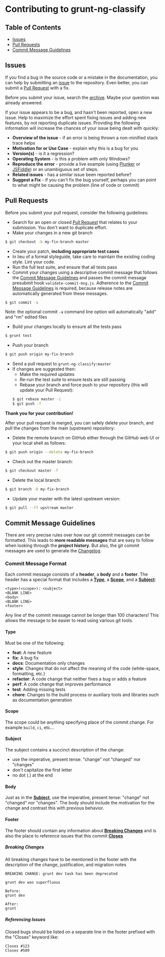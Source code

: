 # Contributing to grunt-ng-classify


## Table of Contents
* [Issues](#issues)
* [Pull Requests](#pull-requests)
* [Commit Message Guidelines](#commit-message-guidelines)


## Issues
If you find a bug in the source code or a mistake in the documentation, you can help by submitting an [issue](https://github.com/CaryLandholt/grunt-ng-classify/issues) to the repository.  Even better, you can submit a [Pull Request](#pull-requests) with a fix.

Before you submit your issue, search the [archive](https://github.com/CaryLandholt/grunt-ng-classify/issues).  Maybe your question was already answered.

If your issue appears to be a bug, and hasn't been reported, open a new issue.  Help to maximize the effort spent fixing issues and adding new features, by not reporting duplicate issues.  Providing the following information will increase the chances of your issue being dealt with quickly:

* **Overview of the issue**      - if an error is being thrown a non-minified stack trace helps
* **Motivation for or Use Case** - explain why this is a bug for you
* **Version(s)**                 - is it a regression?
* **Operating System**           - is this a problem with only Windows?
* **Reproduce the error**        - provide a live example (using [Plunker](http://plnkr.co/edit) or [JSFiddle](http://jsfiddle.net/)) or an unambiguous set of steps.
* **Related issues**             - has a similar issue been reported before?
* **Suggest a Fix**              - if you can't fix the bug yourself, perhaps you can point to what might be causing the problem (line of code or commit)


## Pull Requests
Before you submit your pull request, consider the following guidelines:

* Search for an open or closed [Pull Request](https://github.com/CaryLandholt/grunt-ng-classify/pulls) that relates to your submission.  You don't want to duplicate effort.
* Make your changes in a new git branch
```bash
$ git checkout -b my-fix-branch master
```
* Create your patch, **including appropriate test cases**
* In lieu of a formal styleguide, take care to maintain the existing coding style.  Lint your code.
* Run the full test suite, and ensure that all tests pass
* Commit your changes using a descriptive commit message that follows the [Commit Message Guidelines](#commit-message-guidelines) and passes the commit message presubmit hook `validate-commit-msg.js`.  Adherence to the [Commit Message Guidelines](#commit-message-guidelines) is required, because release notes are automatically generated from these messages.
```bash
$ git commit -a
```
  Note: the optional commit `-a` command line option will automatically "add" and "rm" edited files
* Build your changes locally to ensure all the tests pass
```bash
$ grunt test
```
* Push your branch
```bash
$ git push origin my-fix-branch
```
* Send a pull request to `grunt-ng-classify:master`
* If changes are suggested then:
	- Make the required updates
	- Re-run the test suite to ensure tests are still passing
	- Rebase your branch and force push to your repository (this will update your Pull Request):
	```bash
	$ git rebase master -i
	$ git push -f
	```

**Thank you for your contribution!**

After your pull request is merged, you can safely delete your branch, and pull the changes from the main (upstream) repository:

* Delete the remote branch on GitHub either through the GitHub web UI or your local shell as follows:
```bash
$ git push origin --delete my-fix-branch
```
* Check out the master branch:
```bash
$ git checkout master -f
```
* Delete the local branch:
```bash
$ git branch -D my-fix-branch
```
* Update your master with the latest upstream version:
```bash
$ git pull --ff upstream master
```


## Commit Message Guidelines
There are very precise rules over how our git commit messages can be formatted.  This leads to **more readable messages** that are easy to follow when looking through the **project history**.  But also, the git commit messages are used to generate the [Changelog](CHANGELOG.md).


### Commit Message Format
Each commit message consists of a **header**, a **body** and a **footer**.  The header has a special format that includes a **[Type](#type)**, a **[Scope](#scope)**, and a **[Subject](#subject)**:

```
<type>(<scope>): <subject>
<BLANK LINE>
<body>
<BLANK LINE>
<footer>
```

Any line of the commit message cannot be longer than 100 characters!  This allows the message to be easier to read using various git tools.

#### Type
Must be one of the following:

* **feat**:      A new feature
* **fix**:       A bug fix
* **docs**:      Documentation only changes
* **style**:     Changes that do not affect the meaning of the code (white-space, formatting, etc.)
* **refactor**:  A code change that neither fixes a bug or adds a feature
* **perf**:      A code change that improves performance
* **test**:      Adding missing tests
* **chore**:     Changes to the build process or auxiliary tools and libraries such as documentation generation

#### Scope
The scope could be anything specifying place of the commit change.  For example `build`, `ci`, etc...

#### Subject
The subject contains a succinct description of the change:

* use the imperative, present tense: "change" not "changed" nor "changes"
* don't capitalize the first letter
* no dot (.) at the end

#### Body
Just as in the **[Subject](#subject)**, use the imperative, present tense: "change" not "changed" nor "changes".  The body should include the motivation for the change and contrast this with previous behavior.

#### Footer
The footer should contain any information about **[Breaking Changes](#breaking-changes)** and is also the place to reference issues that this commit **[Closes](#referencing-issues)**

##### Breaking Changes
All breaking changes have to be mentioned in the footer with the description of the change, justification, and migration notes

```
BREAKING CHANGE: grunt dev task has been deprecated

grunt dev was superfluous

Before:
grunt dev

After:
grunt
```

##### Referencing Issues
Closed bugs should be listed on a separate line in the footer prefixed with the "Closes" keyword like:

```
Closes #123
Closes #589
```